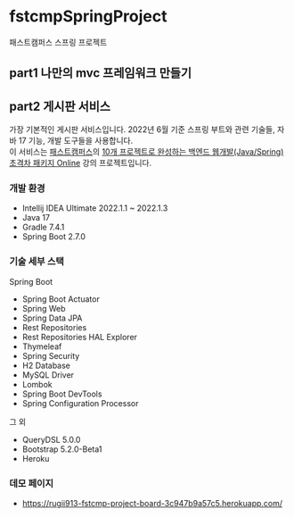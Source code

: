 # fstcmpSpringProject
패스트캠퍼스 스프링 프로젝트

## part1 나만의 mvc 프레임워크 만들기


## part2 게시판 서비스
 가장 기본적인 게시판 서비스입니다. 2022년 6월 기준 스프링 부트와 관련 기술들, 자바 17 기능, 개발 도구들을 사용합니다.
<br>
 이 서비스는 [패스트캠퍼스](https://fastcampus.co.kr/)의 [10개 프로젝트로 완성하는 백엔드 웹개발(Java/Spring) 초격차 패키지 Online](https://fastcampus.co.kr/dev_online_befinal) 강의 프로젝트입니다.
### 개발 환경
* Intellij IDEA Ultimate 2022.1.1 ~ 2022.1.3
* Java 17
* Gradle 7.4.1
* Spring Boot 2.7.0
### 기술 세부 스택
Spring Boot
* Spring Boot Actuator
* Spring Web
* Spring Data JPA
* Rest Repositories
* Rest Repositories HAL Explorer
* Thymeleaf
* Spring Security
* H2 Database
* MySQL Driver
* Lombok
* Spring Boot DevTools
* Spring Configuration Processor

그 외
* QueryDSL 5.0.0
* Bootstrap 5.2.0-Beta1
* Heroku
### 데모 페이지
* https://rugii913-fstcmp-project-board-3c947b9a57c5.herokuapp.com/
